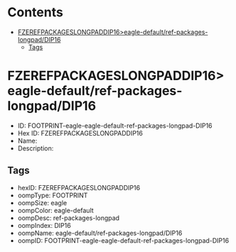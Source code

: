 



Contents
========

* [FZEREFPACKAGESLONGPADDIP16>eagle-default/ref-packages-longpad/DIP16](#fzerefpackageslongpaddip16eagle-defaultref-packages-longpaddip16)
	* [Tags](#tags)

# FZEREFPACKAGESLONGPADDIP16>eagle-default/ref-packages-longpad/DIP16

- ID: FOOTPRINT-eagle-eagle-default-ref-packages-longpad-DIP16
- Hex ID: FZEREFPACKAGESLONGPADDIP16
- Name: 
- Description: 

## Tags

- hexID: FZEREFPACKAGESLONGPADDIP16
- oompType: FOOTPRINT
- oompSize: eagle
- oompColor: eagle-default
- oompDesc: ref-packages-longpad
- oompIndex: DIP16
- oompName: eagle-default/ref-packages-longpad/DIP16
- oompID: FOOTPRINT-eagle-eagle-default-ref-packages-longpad-DIP16
